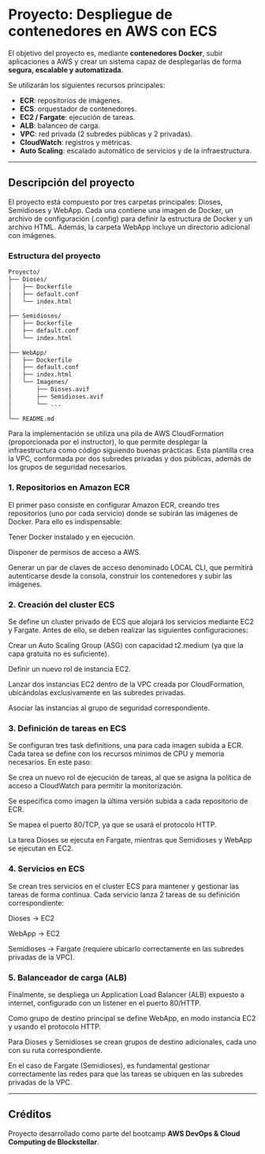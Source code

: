 # Proyecto: Despliegue de contenedores en AWS con ECS

El objetivo del proyecto es, mediante **contenedores Docker**, subir aplicaciones a AWS y crear un sistema capaz de desplegarlas de forma **segura, escalable y automatizada**.

Se utilizarán los siguientes recursos principales:

* **ECR**: repositorios de imágenes.
* **ECS**: orquestador de contenedores.
* **EC2 / Fargate**: ejecución de tareas.
* **ALB**: balanceo de carga.
* **VPC**: red privada (2 subredes públicas y 2 privadas).
* **CloudWatch**: registros y métricas.
* **Auto Scaling**: escalado automático de servicios y de la infraestructura.

---

## Descripción del proyecto

El proyecto está compuesto por tres carpetas principales: Dioses, Semidioses y WebApp.
Cada una contiene una imagen de Docker, un archivo de configuración (.config) para definir la estructura de Docker y un archivo HTML. Además, la carpeta WebApp incluye un directorio adicional con imágenes.

### Estructura del proyecto

```bash
Proyecto/
├── Dioses/
│   ├── Dockerfile
│   ├── default.conf
│   └── index.html
│
├── Semidioses/
│   ├── Dockerfile
│   ├── default.conf
│   └── index.html
│
├── WebApp/
│   ├── Dockerfile
│   ├── default.conf
│   ├── index.html
│   └── Imagenes/
│       ├── Dioses.avif
│       ├── Semidioses.avif
│       └── ...
│
└── README.md
```
Para la implementación se utiliza una pila de AWS CloudFormation (proporcionada por el instructor), lo que permite desplegar la infraestructura como código siguiendo buenas prácticas. Esta plantilla crea la VPC, conformada por dos subredes privadas y dos públicas, además de los grupos de seguridad necesarios.

### 1. Repositorios en Amazon ECR

El primer paso consiste en configurar Amazon ECR, creando tres repositorios (uno por cada servicio) donde se subirán las imágenes de Docker.
Para ello es indispensable:

Tener Docker instalado y en ejecución.

Disponer de permisos de acceso a AWS.

Generar un par de claves de acceso denominado LOCAL CLI, que permitirá autenticarse desde la consola, construir los contenedores y subir las imágenes.

### 2. Creación del cluster ECS

Se define un cluster privado de ECS que alojará los servicios mediante EC2 y Fargate. Antes de ello, se deben realizar las siguientes configuraciones:

Crear un Auto Scaling Group (ASG) con capacidad t2.medium (ya que la capa gratuita no es suficiente).

Definir un nuevo rol de instancia EC2.

Lanzar dos instancias EC2 dentro de la VPC creada por CloudFormation, ubicándolas exclusivamente en las subredes privadas.

Asociar las instancias al grupo de seguridad correspondiente.

### 3. Definición de tareas en ECS

Se configuran tres task definitions, una para cada imagen subida a ECR. Cada tarea se define con los recursos mínimos de CPU y memoria necesarios. En este paso:

Se crea un nuevo rol de ejecución de tareas, al que se asigna la política de acceso a CloudWatch para permitir la monitorización.

Se especifica como imagen la última versión subida a cada repositorio de ECR.

Se mapea el puerto 80/TCP, ya que se usará el protocolo HTTP.

La tarea Dioses se ejecuta en Fargate, mientras que Semidioses y WebApp se ejecutan en EC2.

### 4. Servicios en ECS

Se crean tres servicios en el cluster ECS para mantener y gestionar las tareas de forma continua. Cada servicio lanza 2 tareas de su definición correspondiente:

Dioses → EC2

WebApp → EC2

Semidioses → Fargate (requiere ubicarlo correctamente en las subredes privadas de la VPC).

### 5. Balanceador de carga (ALB)

Finalmente, se despliega un Application Load Balancer (ALB) expuesto a internet, configurado con un listener en el puerto 80/HTTP.

Como grupo de destino principal se define WebApp, en modo instancia EC2 y usando el protocolo HTTP.

Para Dioses y Semidioses se crean grupos de destino adicionales, cada uno con su ruta correspondiente.

En el caso de Fargate (Semidioses), es fundamental gestionar correctamente las redes para que las tareas se ubiquen en las subredes privadas de la VPC.

---
## Créditos
Proyecto desarrollado como parte del bootcamp **AWS DevOps & Cloud Computing de Blockstellar**.




